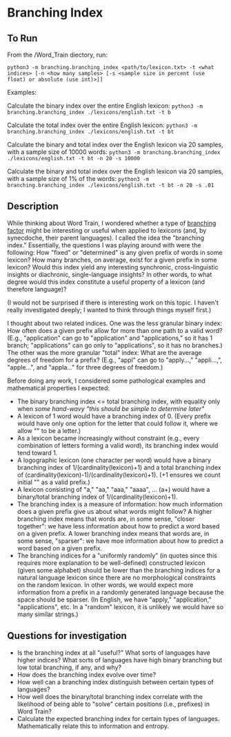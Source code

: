 # Branching Index

## To Run

From the /Word_Train diectory, run:

`python3 -m branching.branching_index <path/to/lexicon.txt> -t <what indices> [-n <how many samples> [-s <sample size in percent (use float) or absolute (use int)>]]`

Examples:

Calculate the binary index over the entire English lexicon:
`python3 -m branching.branching_index ./lexicons/english.txt -t b`

Calculate the total index over the entire English lexicon:
`python3 -m branching.branching_index ./lexicons/english.txt -t bt`

Calculate the binary and total index over the English lexicon via 20 samples, with a sample size of 10000 words:
`python3 -m branching.branching_index ./lexicons/english.txt -t bt -n 20 -s 10000`

Calculate the binary and total index over the English lexicon via 20 samples, with a sample size of 1% of the words:
`python3 -m branching.branching_index ./lexicons/english.txt -t bt -n 20 -s .01`

## Description

While thinking about Word Train, I wondered whether a type of [branching factor](https://en.wikipedia.org/wiki/Branching_factor) might be interesting or useful when applied to lexicons (and, by synecdoche, their parent languages). I called the idea the "branching index." Essentially, the questions I was playing around with were the following: How "fixed" or "determined" is any given prefix of words in some lexicon? How many branches, on average, exist for a given prefix in some lexicon? Would this index yield any interesting synchronic, cross-linguistic insights or diachronic, single-language insights? In other words, to what degree would this index constitute a useful property of a lexicon (and therefore language)?

(I would not be surprised if there is interesting work on this topic. I haven't really investigated deeply; I  wanted to think through things myself first.)

I thought about two related indices. One was the less granular binary index: How often does a given prefix allow for more than one path to a valid word? (E.g., "application" can go to "application" and "applications," so it has 1 branch; "applications" can go only to "applications", so it has no branches.) The other was the more granular "total" index: What are the average degrees of freedom for a prefix? (E.g., "appl" can go to "apply...," "appli...,", "apple...", and "appla..." for three degrees of freedom.)

Before doing any work, I considered some pathological examples and mathematical properties I expected:
* The binary branching index <= total branching index, with equality only when *some hand-wavy "this should be simple to determine later"*
* A lexicon of 1 word would have a branching index of 0. (Every prefix would have only one option for the letter that could follow it, where we allow "" to be a letter.)
* As a lexicon became increasingly without constraint (e.g., every combination of letters forming a valid word), its branching index would tend toward 1.
* A logographic lexicon (one character per word) would have a binary branching index of 1/(cardinality(lexicon)+1) and a total branching index of (cardinality(lexicon)-1)/(cardinality(lexicon)+1). (+1 ensures we count initial "" as a valid prefix.)
* A lexicon consisting of "a," "aa," "aaa," "aaaa", ... (a+) would have a binary/total branching index of 1/(cardinality(lexicon)+1).
* The branching index is a measure of information: how much information does a given prefix give us about what words might follow? A higher branching index means that words are, in some sense, "closer together": we have less information about how to predict a word based on a given prefix. A lower branching index means that words are, in some sense, "sparser": we have moe information about how to predict a word based on a given prefix.
* The branching indices for a "uniformly randomly" (in quotes since this requires more explanation to be well-defined) constructed lexicon (given some alphabet) should be lower than the branching indices for a natural language lexicon since there are no morphological constraints on the random lexicon. In other words, we would expect more information from a prefix in a randomly generated language because the space should be sparser. (In English, we have "apply," "application," "applications", etc. In a "random" lexicon, it is unlikely we would have so many similar strings.)

## Questions for investigation

* Is the branching index at all "useful?" What sorts of languages have higher indices? What sorts of languages have high binary branching but low total branching, if any, and why?
* How does the branching index evolve over time?
* How well can a branching index distinguish between certain types of languages?
* How well does the binary/total branching index correlate with the likelihood of being able to "solve" certain positions (i.e., prefixes) in Word Train?
* Calculate the expected branching index for certain types of languages. Mathematically relate this to information and entropy.